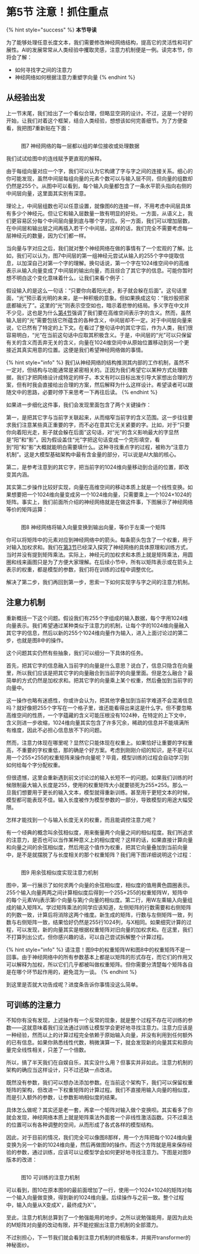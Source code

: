 # 第5节 注意！抓住重点

{% hint style="success" %}
**本节导读**

为了能够处理任意长度文本，我们需要修改神经网络结构，提高它的灵活性和可扩展性。AI的发展常常从人类经验中攫取灵感，注意力机制便是一例。读完本节，你将会了解：

* 如何寻找字之间的注意力
* 神经网络如何根据注意力重塑字向量
{% endhint %}

## 从经验出发

上一节末尾，我们给出了一个看似合理，但略显空洞的设计。不过，这是一个好的开始，让我们对着这个框架，结合人类经验，想想该如何完善细节。为了方便查看，我把图7重新贴在下面：

<figure><img src=".gitbook/assets/grouped_full_connection.png" alt=""><figcaption><p>图7 神经网络的每一层都以组的单位接收或处理数据</p></figcaption></figure>

我们试试给图中的连线赋予更直观的解释。

由于每组向量对应一个字，我们可以认为它构建了字与字之间的连接关系。细心的你可能发现，虽然中间层每组向量的元素个数可以与输入层不同，但向量的组数却仍然是255个。从图中可以看到，每个输入向量都包含了一条水平箭头指向右侧的中间层向量，这里面其实别有深意。

理论上，中间层组数也可以任意设置，就像图6的连接一样，不用考虑中间层具体有多少个神经元。但让它和输入层数量一致有明显的好处。一方面，从语义上，我们更容易区分每个中间层向量到底与哪个字对应。另一方面，我们可以增加层数，在中间层和输出层之间再插入若干个中间层。这样的话，我们完全不需要考虑每一层神经元的数量，因为它们都一样。

当向量与字对应之后，我们就对整个神经网络在做的事情有了一个宏观的了解。比如，我们可以认为，图7中间层的第一组神经元尝试从输入的255个字中提取信息，以加深自己对第一个字的理解。换句话说，第一个字在1024维空间中的高维表示从输入向量变成了中间层的输出向量，而且综合了其它字的信息。可能你暂时想不明白这个变化意味着什么，让我们来看个例子：

假设输入的是这么一句话：“只要你向着阳光走，影子就会躲在后面”。这句话里面，“光”预示着光明的未来，是一种积极的意象。但如果换成这句：“我炒股把家底都输光了”。这里的“光”则表示空空如也，暗示着悲惨的结局。多义字在中文并不少见，这也是为什么[第4节](di-4-jie-yu-yan-jian-mo-zhi-nan.md)强调了我们要在高维空间表示字的含义。然而，虽然输入层的“光”需要包括它所蕴含的各种含义，中间层却不一定。对于中间层向量来说，它已然有了特定的上下文。在看过了整句话中的其它字后，作为人类，我们很容易明白，“光”在当前这句话中应取其积极含义。于是，中间层的“光”可以只保留有关的含义而丢弃无关的含义，向量在1024维空间中从原始位置移动到另一个更接近其真实用意的位置。这便是我们希望神经网络做的事情。

{% hint style="info" %}
我们从神经网络的结构推测其内部的工作机制，虽然不一定对，但结构与功能通常是紧密相关的。正因为我们希望它以某种方式处理数据，我们才把网络设计成特定的样子。本文有时以目标出发引导大家想出合理的方案，但有时我会直接给出合理的方案，然后解释为什么这样设计。希望读者可以跟随文中的思路，必要时停下来思考一下再往后读。
{% endhint %}

如果进一步细化这件事，我们会发现里面包含了两个关键操作：

第一，是把其它字与当前字关联起来，从而缩窄当前字的含义范围。这一步往往要求我们注意某些真正重要的字，而不必在意其它无关紧要的字。比如，对于“只要你向着阳光走，影子就会躲在后面”这句话，对“光”的含义影响最大的字显然是“阳”和“影”。因为假设盖住“光”字把这句话变成一个完形填空，看到“阳”和“影”大概就能明白需要填什么。这种寻找重点字的过程，被称为“注意力机制”。这是大模型基础架构中最有含金量的部分，可以说是AI大脑的核心。

第二，是参考注意到的其它字，把当前字的1024维向量移动到合适的位置，即改变其内涵。

其实第二步操作比较好实现，向量在高维空间的移动本质上就是一个线性变换。如果想要把一个1024维向量变成另一个1024维向量，只需要乘上一个1024×1024的矩阵。事实上，我们前面所介绍的神经网络就是在做这件事，下图展示了神经网络等价的矩阵运算：

<figure><img src=".gitbook/assets/transform_embedding.png" alt=""><figcaption><p>图8 神经网络将输入向量变换到输出向量，等价于左乘一个矩阵</p></figcaption></figure>

你可以将矩阵中的元素对应到神经网络中的箭头。每条箭头包含了一个权重，用于对输入加权求和。我们在[第3节](di-3-jie-yong-mo-xing-xue-xi-shu-ju-zhong-de-zhi-shi.md)已经深入探究了神经网络的具体原理和训练方式，当时并没有提到矩阵乘法。实际上，神经元的加权求和本质上就是矩阵乘法，用圆圈和线来画图只是为了方便大家理解。在后续小节中，所有以矩阵表示或在箭头上表示的权重，都是模型的参数，我们将在训练的过程中调整优化。

解决了第二步，我们再回到第一步，思索一下如何实现字与字之间的注意力机制。

## 注意力机制

重新概括一下这个问题。假设我们有255个字组成的输入数据，每个字用1024维向量表示。我们希望通过某种类似于注意力的机制，让每个字的1024维向量融入其它字的信息，然后以新的255个1024维向量作为输入，进入上面讨论过的第二步，也就是图8中的操作。

这个问题其实仍然有些抽象，我们可以细分一下具体的任务。

首先，把其它字的信息融入当前字的向量是什么意思？说白了，信息只隐含在向量里，所以我们应该是把其它字的向量融合到当前字的向量里面。但是怎么融合？最简单的方式仍然是加权求和。把其它字的向量乘上某个权重，然后叠加到当前字的向量中。

这一操作也略有迷惑性，你或许会认为，把其他字叠加到当前字难道不会混淆信息吗？就好像把255个字写在一个格子里，谁还能看得出来这是什么字。但不要忽略高维空间的性质，一个字蕴藏的含义可能压根没有1024种，在特定的上下文中，含义则进一步收缩，1024维向量其实包含了许多冗余，稀疏的信息并不能填满所有维度，因此不必担心信息放不下的问题。

然而，注意力体现在哪里呢？显然它只能体现在权重上。如果恰好让重要的字权重高，不重要的字权重低，那的确是个好方案。考虑到刚刚介绍的知识，是不是可以用一个255×255的权重矩阵来操作向量呢？毕竟，模型训练的过程会自动学习到如何给每个字分配权重。

但很遗憾，这里会重新遇到前文讨论过的输入长短不一的问题。如果我们训练的时候限制最大输入长度是255，使用的权重矩阵大小就要锁死为255×255。那么一旦我们想要用于更长的输入文本，模型就得重新训练。甚至用于更短文本的时候，模型都可能表现不佳。输入长度被作为模型参数的一部分，导致模型的用途大幅受限。

怎样才能找到一个与输入长度无关的权重，而且能调控注意力呢？

有一个经典的概念叫余弦相似度，用来衡量两个向量之间的相似程度。我们所追求的注意力，是否也可以当作某种意义上的相似度呢？这样的话，如果直接计算向量和向量之间的余弦相似度，然后用这个值作为权重，把其它向量叠加到当前向量中，是不是就摆脱了与长度相关的那个权重矩阵？我们用下图详细说明这个过程：

<figure><img src=".gitbook/assets/naive_attention.png" alt=""><figcaption><p>图9 用余弦相似度实现注意力机制</p></figcaption></figure>

图中，第一行展示了如何求两个向量的余弦相似度，相似度的值用黄色圆圈表示。255个输入向量两两之间计算相似度后得到一个255×255的权重矩阵W，矩阵中的每个元素Wij表示第i个向量与第j个向量的相似度。第二行，用W左乘输入向量组成的输入矩阵X。学过矩阵乘法的同学应该知道，左侧矩阵的行数需要和右侧矩阵的列数一致，计算后将消除这两个维度。新生成的矩阵，行数与左侧矩阵一致，列数与右侧矩阵一致，结果恰好仍然是255行1024列，与X相同。如果细究计算的过程，可以发现，新的向量其实是根据权重矩阵对旧向量的加权求和。在这里，我们不打算列出公式，但你感兴趣的话，可以自己尝试拆解整个计算过程。

{% hint style="info" %}
请注意！图9中的权重矩阵W和图8中的权重矩阵不是一回事。由于神经网络中的所有参数基本上都是以矩阵的形式存在，而它们的作用又可以解释为加权，所以它们几乎都被叫做权重矩阵。但你需要分清楚每个矩阵各自是在哪个环节起作用的，避免混为一谈。
{% endhint %}

到这里是否就大功告成呢？进度条告诉你事情没这么简单。

## 可训练的注意力

不知你有没有发现，上述操作有一个反常的现象，就是整个过程不存在可训练的参数——这就意味着我们没法通过训练让模型学会更好地寻找注意力。注意力应该是一种经验，然而以上的计算过程完全依赖于原始输入向量，并没有利用到任何额外的已有信息。如果你熟悉线性代数，稍微演算一下，就会发现新的向量其实和原向量完全线性相关，只差了一个倍数。

所以，搞了半天我们在自娱自乐，其实没什么用？但事实并非如此。注意力机制的架构的确应当这样设计，只不过还缺一点改进。

既然没有参数，我们可以想办法添加参数。在当前这个架构下，我们可以保留权重矩阵的架构，但改进一下权重矩阵的计算过程。我们不直接用输入向量的相似度，而是引入额外的参数，让参数影响相似度的结果。

具体怎么做呢？其实还是老一套，再拿一个矩阵对输入做个变换呗。其实看多了你就会发现，神经网络本质上就是矩阵乘法外面套一个非线性激活函数。只不过乘法的位置可以有各种调整的空间，从而形成了各式各样的模型结构。

因此，对于目前的情况，我们完全可以像图8那样，用一个方阵把每个1024维向量变换为另一个新的1024维向量，然后再做图9的操作。而这个方阵就是用来保存经验的参数，通过训练，应该可以让模型学会如何更好地寻找注意力。下图是对图9版本的改进：

<figure><img src=".gitbook/assets/simple_attention.png" alt=""><figcaption><p>图10 可训练的注意力机制</p></figcaption></figure>

可以看到，图10在原本图9的最前面增加了一行，使用一个1024×1024的矩阵对每一个输入向量做变换，得到新的1024维向量。后续操作与之前一致。整个过程中，输入向量从X变成X'，最终成为X''。

至此，注意力机制总算到了一个勉强能用的地步。之所以说勉强能用，是因为此处的M矩阵对向量的改动有限，并不能挖掘出注意力机制的全部潜力。

不过别担心，下一节我们就会看到注意力机制的终极版本，并揭开transformer的神秘面纱。

